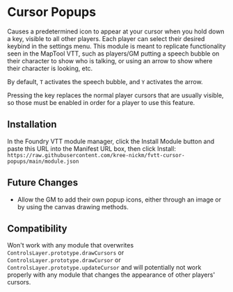 # Cursor Popups

Causes a predetermined icon to appear at your cursor when you hold down a key, visible to all other players. Each player can select their desired keybind in the settings menu. This module is meant to replicate functionality seen in the MapTool VTT, such as players/GM putting a speech bubble on their character to show who is talking, or using an arrow to show where their character is looking, etc.

By default, `T` activates the speech bubble, and `Y` activates the arrow.

Pressing the key replaces the normal player cursors that are usually visible, so those must be enabled in order for a player to use this feature.

## Installation
In the Foundry VTT module manager, click the Install Module button and paste this URL into the Manifest URL box, then click Install: `https://raw.githubusercontent.com/kree-nickm/fvtt-cursor-popups/main/module.json`

## Future Changes
* Allow the GM to add their own popup icons, either through an image or by using the canvas drawing methods.

## Compatibility
Won't work with any module that overwrites `ControlsLayer.prototype.drawCursors` or `ControlsLayer.prototype.drawCursor` or `ControlsLayer.prototype.updateCursor` and will potentially not work properly with any module that changes the appearance of other players' cursors.